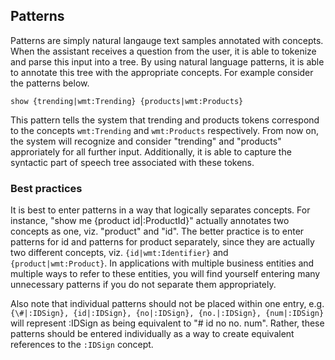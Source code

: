 ## Patterns

Patterns are simply natural langauge text samples annotated with concepts. When the assistant receives a question from the user, it is able to tokenize and parse this input into a tree. By using natural language patterns, it is able to annotate this tree with the appropriate concepts. For example consider the patterns below.

```
show {trending|wmt:Trending} {products|wmt:Products}
```

This pattern tells the system that trending and products tokens correspond to the concepts `wmt:Trending` and `wmt:Products` respectively. From now on, the system will recognize and consider "trending" and "products" approriately for all further input. Additionally, it is able to capture the syntactic part of speech tree associated with these tokens.

### Best practices

It is best to enter patterns in a way that logically separates concepts. For instance, "show me {product id|:ProductId}" actually annotates two concepts as one, viz. "product" and "id". The better practice is to enter patterns for id and patterns for product separately, since they are actually two different concepts, viz. `{id|wmt:Identifier}` and `{product|wmt:Product}`. In applications with multiple business entities and multiple ways to refer to these entities, you will find yourself entering many unnecessary patterns if you do not separate them appropriately. 

Also note that individual patterns should not be placed within one entry, e.g. `{\#|:IDSign}, {id|:IDSign}, {no|:IDSign}, {no.|:IDSign}, {num|:IDSign}` will represent :IDSign as being equivalent to "# id no no. num". Rather, these patterns should be entered individually as a way to create equivalent references to the `:IDSign` concept. 
